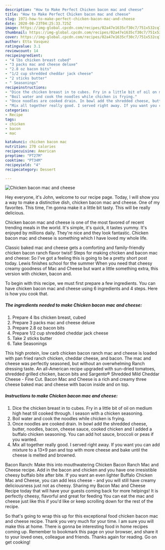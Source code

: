```yaml
---
description: "How to Make Perfect Chicken bacon mac and cheese"
title: "How to Make Perfect Chicken bacon mac and cheese"
slug: 1971-how-to-make-perfect-chicken-bacon-mac-and-cheese
date: 2020-08-23T04:25:33.725Z
image: https://img-global.cpcdn.com/recipes/02a47e1635cf30c7/751x532cq70/chicken-bacon-mac-and-cheese-recipe-main-photo.jpg
thumbnail: https://img-global.cpcdn.com/recipes/02a47e1635cf30c7/751x532cq70/chicken-bacon-mac-and-cheese-recipe-main-photo.jpg
cover: https://img-global.cpcdn.com/recipes/02a47e1635cf30c7/751x532cq70/chicken-bacon-mac-and-cheese-recipe-main-photo.jpg
author: Etta Vasquez
ratingvalue: 3.1
reviewcount: 14
recipeingredient:
- "4 lbs chicken breast cubed"
- "3 packs mac and cheese deluxe"
- "2.8 oz bacon bits"
- "1/2 cup shredded cheddar jack cheese"
- "2 sticks butter"
- " Seasonings"
recipeinstructions:
- "Dice the chicken breast in to cubes. Fry in a little bit of oil on medium high heat till cooked through. I season with a chicken seasoning."
- "Boil water and cook the noodles while chicken is frying."
- "Once noodles are cooked drain. In bowl add the shredded cheese, butter, noodles, bacon, cheese sauce, cooked chicken and I added a buffalo chicken seasoning. You can add hot sauce, broccoli or peas if you wanted."
- "Mix all together really good. I served right away. If you want you can add mixture to a 13×9 pan and top with more cheese and bake until the cheese is melted and browned."
categories:
- Recipe
tags:
- chicken
- bacon
- mac

katakunci: chicken bacon mac 
nutrition: 270 calories
recipecuisine: American
preptime: "PT27M"
cooktime: "PT34M"
recipeyield: "4"
recipecategory: Dessert

---
```



![Chicken bacon mac and cheese](https://img-global.cpcdn.com/recipes/02a47e1635cf30c7/751x532cq70/chicken-bacon-mac-and-cheese-recipe-main-photo.jpg)

Hey everyone, it's John, welcome to our recipe page. Today, I will show you a way to make a distinctive dish, chicken bacon mac and cheese. One of my favorites. This time, I'm gonna make it a little bit tasty. This will be really delicious.

Chicken bacon mac and cheese is one of the most favored of recent trending meals in the world. It's simple, it's quick, it tastes yummy. It's enjoyed by millions daily. They're nice and they look fantastic. Chicken bacon mac and cheese is something which I have loved my whole life.

Classic baked mac and cheese gets a comforting and family-friendly chicken bacon ranch flavor twist! Steps for making chicken and bacon mac and cheese: So I&#39;ve got a feeling this is going to be a pretty short post today. Lewis finishes school for the summer When you need that cheesy creamy goodness of Mac and Cheese but want a little something extra, this version with chicken, bacon and.


To begin with this recipe, we must first prepare a few ingredients. You can have chicken bacon mac and cheese using 6 ingredients and 4 steps. Here is how you cook that.

<!--inarticleads1-->

##### The ingredients needed to make Chicken bacon mac and cheese:

1. Prepare 4 lbs chicken breast, cubed
1. Prepare 3 packs mac and cheese deluxe
1. Prepare 2.8 oz bacon bits
1. Prepare 1/2 cup shredded cheddar jack cheese
1. Take 2 sticks butter
1. Take  Seasonings


This high protein, low carb chicken bacon ranch mac and cheese is loaded with pan fried ranch chicken, cheddar cheese, and bacon. The mac and cheese was perfectly seasoned, but without an overwhelming Ranch dressing taste. An all-American recipe upgraded with sun-dried tomatoes, shredded grilled chicken, bacon bits and Sargento® Shredded Mild Cheddar Cheese - Fine Cut. Bacon Mac and Cheese is a rich and creamy three cheese baked mac and cheese with bacon inside and on top. 

<!--inarticleads2-->

##### Instructions to make Chicken bacon mac and cheese:

1. Dice the chicken breast in to cubes. Fry in a little bit of oil on medium high heat till cooked through. I season with a chicken seasoning.
1. Boil water and cook the noodles while chicken is frying.
1. Once noodles are cooked drain. In bowl add the shredded cheese, butter, noodles, bacon, cheese sauce, cooked chicken and I added a buffalo chicken seasoning. You can add hot sauce, broccoli or peas if you wanted.
1. Mix all together really good. I served right away. If you want you can add mixture to a 13×9 pan and top with more cheese and bake until the cheese is melted and browned.


Bacon Ranch: Make this into mouthwatering Chicken Bacon Ranch Mac and Cheese recipe. Add in the bacon and chicken and you have one irresistible cheesy buffalo bite after bite. If you want an even lighter Buffalo Chicken Mac and Cheese, you can add less cheese - and you will still have creamy deliciousness just not as cheesy. Sharing my Bacon Mac and Cheese Recipe today that will have your guests coming back for more helpings! It is perfectly cheesy, flavorful and great for feeding You can eat the mac and cheese just like this if you&#39;d like or keep scrolling down for the rest of the recipe. 

So that's going to wrap this up for this exceptional food chicken bacon mac and cheese recipe. Thank you very much for your time. I am sure you will make this at home. There is gonna be interesting food in home recipes coming up. Remember to bookmark this page on your browser, and share it to your loved ones, colleague and friends. Thanks again for reading. Go on get cooking!
